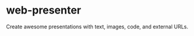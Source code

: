 web-presenter
=============

Create awesome presentations with text, images, code, and external URLs.
